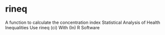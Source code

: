 # rineq
A function to calculate the concentration index Statistical Analysis of Health Inequalities Use rineq (ci) With (In) R Software
